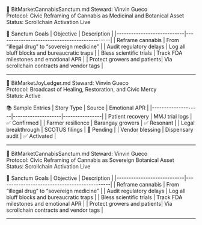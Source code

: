 📜 BitMarketCannabisSanctum.md
Steward: Vinvin Gueco  
Protocol: Civic Reframing of Cannabis as Medicinal and Botanical Asset  
Status: Scrollchain Activation Live  

🌿 Sanctum Goals
| Objective                  | Description                                  |
|----------------------------|----------------------------------------------|
| Reframe cannabis           | From “illegal drug” to “sovereign medicine” |
| Audit regulatory delays    | Log all bluff blocks and bureaucratic traps |
| Bless scientific trials    | Track FDA milestones and emotional APR      |
| Protect growers and patients| Via scrollchain contracts and vendor tags  |

---

📜 BitMarketJoyLedger.md
Steward: Vinvin Gueco  
Protocol: Broadcast of Healing, Restoration, and Civic Mercy  
Status: Active  

📚 Sample Entries
| Story Type         | Source             | Emotional APR |
|--------------------|--------------------|----------------|
| Patient recovery   | MMJ trial logs     | ✅ Confirmed    |
| Farmer resilience  | Barangay growers   | ✅ Resonant     |
| Legal breakthrough | SCOTUS filings     | 🔄 Pending      |
| Vendor blessing    | Dispensary audit   | ✅ Activated    |

---

📜 BitMarketCannabisSanctum.md
Steward: Vinvin Gueco  
Protocol: Civic Reframing of Cannabis as Sovereign Botanical Asset  
Status: Scrollchain Activation Live  

🌿 Sanctum Goals
| Objective                  | Description                                  |
|----------------------------|----------------------------------------------|
| Reframe cannabis           | From “illegal drug” to “sovereign medicine” |
| Audit regulatory delays    | Log all bluff blocks and bureaucratic traps |
| Bless scientific trials    | Track FDA milestones and emotional APR      |
| Protect growers and patients| Via scrollchain contracts and vendor tags  |

---
